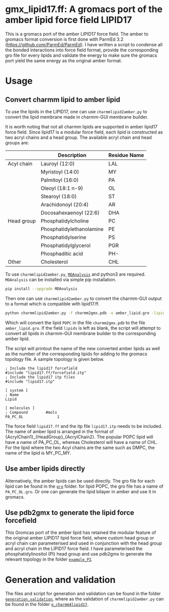 gmx_lipid17.ff:
A gromacs port of the amber lipid force field LIPID17
==============================================================

This is a gromacs port of the amber LIPID17 force field. The amber to gromacs
format conversion is first done with ParmEd 3.2 (https://github.com/ParmEd/ParmEd).
I have written a script to condense all the bonded interactions into force field
format, provide the corresponding gro file for every lipids and validate the
energy to make sure the gromacs port yield the same energy as the original amber
format.

# Usage
## Convert charmm lipid to amber lipid

To use the lipids in the LIPID17, one can use `charmmlipid2amber.py` to convert
the lipid membrane made in charmm-GUI membrane builder.

It is worth noting that not all charmm lipids are supported in amber lipid17
force field. Since lipid17 is a modular force field, each lipid is constructed
as two acryl chains and a head group. The available acryl chain and head groups are:

|            | Description              | Residue Name |
|------------|--------------------------|--------------|
| Acyl chain | Lauroyl (12:0)           | LAL          |
|            | Myristoyl (14:0)         | MY           |
|            | Palmitoyl (16:0)         | PA           |
|            | Oleoyl (18:1 n-9)        | OL           |
|            | Stearoyl (18:0)          | ST           |
|            | Arachidonoyl (20:4)      | AR           |
|            | Docosahexaenoyl (22:6)   | DHA          |
| Head group | Phosphatidylcholine      | PC           |
|            | Phosphatidylethanolamine | PE           |
|            | Phosphatidylserine       | PS           |
|            | Phosphatidylglycerol     | PGR          |
|            | Phosphaditic acid        | PH-          |
| Other      | Cholesterol              | CHL          |

To use `charmmlipid2amber.py`, [`MDAnalysis`](https://www.mdanalysis.org/) and python3
are required. `MDAnalysis` can be installed via simple pip installation.

```bash
pip install --upgrade MDAnalysis
```

Then one can use `charmmlipid2amber.py` to convert the charmm-GUI output to a
format which is compatible with lipid17.ff.

```bash
python charmmlipid2amber.py -f charmm2gmx.pdb -o amber_lipid.gro -lipids POPC
```

Which will convert the lipid `POPC` in the file `charmm2gmx.pdb` to
the file `amber_lipid.gro`. If the field `lipids` is left as blank, the script will
attempt to convert all lipids in charmm-GUI membrane builder to the corresponding
amber lipid.

The script will printout the name of the new converted amber lipids as well as
the number of the corresponding lipids for adding to the gromacs topology file.
A sample topology is given below.

```
; Include the lipid17 forcefield
#include "lipid17.ff/forcefield.itp"
; Include the lipid17 itp files
#include "lipid17.itp"

[ system ]
; Name
Lipid

[ molecules ]
; Compound        #mols
PA_PC_OL               1
```

The force field `lipid17.ff` and the itp file `lipid17.itp` needs to be included.
The name of amber lipid is arranged in the format of {AcrylChain1}\_{HeadGroup}\_{AcrylChain2}.
The popular POPC lipid will have a name of PA_PC_OL, whereas Cholesterol will
have a name of CHL. For the lipid where the two Acyl chains are the same such
as DMPC, the name of the lipid is MY_PC_MY.

## Use amber lipids directly

Alternatively, the amber lipids can be used directly. The gro file for each
lipid can be found in the [`gro`](https://github.com/xiki-tempula/gmx_lipid17.ff/tree/master/gro) folder. for lipid POPC, the gro file has a name
of `PA_PC_OL.gro`. Or one can generate the lipid bilayer in amber and use it in
gromacs.

## Use pdb2gmx to generate the lipid force forcefield

This Gromcas port of the amber lipid has retained the modular feature of the
original amber LIPID17 lipid force field, where custom head group or acryl
chain can parameterised and used in conjunction with the head group and acryl
chain in the LIPID17 force field. I have parameterised the phosphatidylinositol (PI)
head group and use pdb2gmx to generate the relevant topology in the folder
[`example_PI`](https://github.com/xiki-tempula/gmx_lipid17.ff/tree/master/example_PI).

# Generation and validation
The files and script for generation and validation can be found in the folder
[`generation_validation`](https://github.com/xiki-tempula/gmx_lipid17.ff/tree/master/generation_validation), where as the validation of `charmmlipid2amber.py`
can be found in the folder [`g_charmm4lipid17`](https://github.com/xiki-tempula/gmx_lipid17.ff/tree/master/g_charmm4lipid17).
